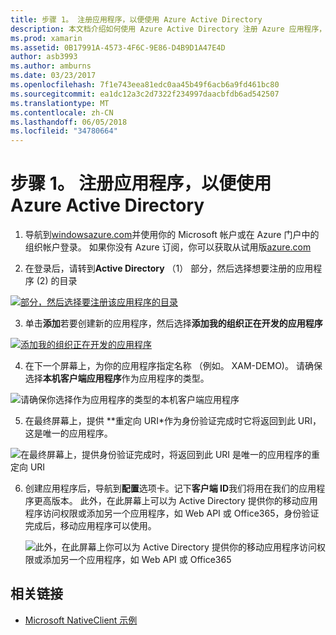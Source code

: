 ```yaml
---
title: 步骤 1。 注册应用程序，以便使用 Azure Active Directory
description: 本文档介绍如何使用 Azure Active Directory 注册 Azure 应用程序，以便它可以由移动客户端安全地访问。
ms.prod: xamarin
ms.assetid: 0B17991A-4573-4F6C-9E86-D4B9D1A47E4D
author: asb3993
ms.author: amburns
ms.date: 03/23/2017
ms.openlocfilehash: 7f1e743eea81edc0aa45b49f6acb6a9fd461bc80
ms.sourcegitcommit: ea1dc12a3c2d7322f234997daacbfdb6ad542507
ms.translationtype: MT
ms.contentlocale: zh-CN
ms.lasthandoff: 06/05/2018
ms.locfileid: "34780664"
---
```

# <a name="step-1-register-an-app-to-use-azure-active-directory"></a>步骤 1。 注册应用程序，以便使用 Azure Active Directory

1. 导航到[windowsazure.com](https://manage.windowsazure.com)并使用你的 Microsoft 帐户或在 Azure 门户中的组织帐户登录。 如果你没有 Azure 订阅，你可以获取从试用版[azure.com](http://www.azure.com)

2. 在登录后，请转到**Active Directory** （1） 部分，然后选择想要注册的应用程序 (2) 的目录

  [ ![](register-images/01.-active-directory-in-azure-portal-sml.jpg "部分，然后选择要注册该应用程序的目录")](register-images/01.-active-directory-in-azure-portal.jpg#lightbox)

3. 单击**添加**若要创建新的应用程序，然后选择**添加我的组织正在开发的应用程序**

  [ ![](register-images/02.-add-new-application-sml.jpg "添加我的组织正在开发的应用程序")](register-images/02.-add-new-application.jpg#lightbox)

4. 在下一个屏幕上，为你的应用程序指定名称 （例如。 XAM-DEMO)。
  请确保选择**本机客户端应用程序**作为应用程序的类型。

  ![](register-images/03.-app-name.jpg "请确保你选择作为应用程序的类型的本机客户端应用程序")

5. 在最终屏幕上，提供 **重定向 URI*作为身份验证完成时它将返回到此 URI，这是唯一的应用程序。

  ![](register-images/04.-app-redirect.jpg "在最终屏幕上，提供身份验证完成时，将返回到此 URI 是唯一的应用程序的重定向 URI")

6. 创建应用程序后，导航到**配置**选项卡。记下**客户端 ID**我们将用在我们的应用程序更高版本。 此外，在此屏幕上可以为 Active Directory 提供你的移动应用程序访问权限或添加另一个应用程序，如 Web API 或 Office365，身份验证完成后，移动应用程序可以使用。

    ![](register-images/05.-configure.jpg "此外，在此屏幕上你可以为 Active Directory 提供你的移动应用程序访问权限或添加另一个应用程序，如 Web API 或 Office365")



## <a name="related-links"></a>相关链接

- [Microsoft NativeClient 示例](https://github.com/AzureADSamples/NativeClient-MultiTarget-DotNet)
